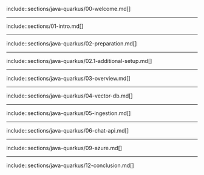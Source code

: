 include::sections/java-quarkus/00-welcome.md[]

---

include::sections/01-intro.md[]

---

include::sections/java-quarkus/02-preparation.md[]

---

include::sections/java-quarkus/02.1-additional-setup.md[]

---

include::sections/java-quarkus/03-overview.md[]

---

include::sections/java-quarkus/04-vector-db.md[]

---

include::sections/java-quarkus/05-ingestion.md[]

---

include::sections/java-quarkus/06-chat-api.md[]

---

include::sections/java-quarkus/09-azure.md[]

---

include::sections/java-quarkus/12-conclusion.md[]
